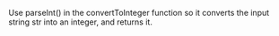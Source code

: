 Use parseInt() in the convertToInteger function so it converts the input string str into an integer, and returns it.